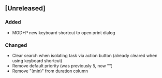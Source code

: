 ## [Unreleased]
### Added
 - MOD+P new keyboard shortcut to open print dialog
### Changed
 - Clear search when isolating task via action button (already cleared when using keyboard shortcut)
 - Remove default priority (was previously 5, now "")
 - Remove "(min)" from duration column